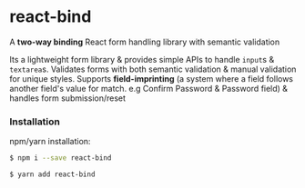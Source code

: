 # react-bind

A **two-way binding** React form handling library with semantic validation

Its a lightweight form library & provides simple APIs to handle `input`s & `textarea`s. Validates forms with both semantic validation & manual validation for unique styles. Supports **field-imprinting** (a system where a field follows another field's value for match. e.g Confirm Password & Password field) & handles form submission/reset

### Installation
npm/yarn installation:
```bash
$ npm i --save react-bind
```
```bash
$ yarn add react-bind
```
